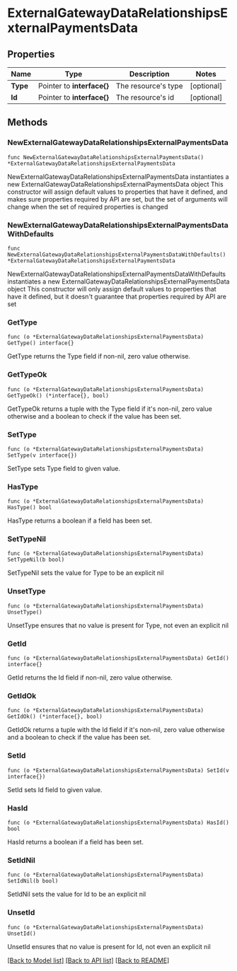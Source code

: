 # ExternalGatewayDataRelationshipsExternalPaymentsData

## Properties

Name | Type | Description | Notes
------------ | ------------- | ------------- | -------------
**Type** | Pointer to **interface{}** | The resource&#39;s type | [optional] 
**Id** | Pointer to **interface{}** | The resource&#39;s id | [optional] 

## Methods

### NewExternalGatewayDataRelationshipsExternalPaymentsData

`func NewExternalGatewayDataRelationshipsExternalPaymentsData() *ExternalGatewayDataRelationshipsExternalPaymentsData`

NewExternalGatewayDataRelationshipsExternalPaymentsData instantiates a new ExternalGatewayDataRelationshipsExternalPaymentsData object
This constructor will assign default values to properties that have it defined,
and makes sure properties required by API are set, but the set of arguments
will change when the set of required properties is changed

### NewExternalGatewayDataRelationshipsExternalPaymentsDataWithDefaults

`func NewExternalGatewayDataRelationshipsExternalPaymentsDataWithDefaults() *ExternalGatewayDataRelationshipsExternalPaymentsData`

NewExternalGatewayDataRelationshipsExternalPaymentsDataWithDefaults instantiates a new ExternalGatewayDataRelationshipsExternalPaymentsData object
This constructor will only assign default values to properties that have it defined,
but it doesn't guarantee that properties required by API are set

### GetType

`func (o *ExternalGatewayDataRelationshipsExternalPaymentsData) GetType() interface{}`

GetType returns the Type field if non-nil, zero value otherwise.

### GetTypeOk

`func (o *ExternalGatewayDataRelationshipsExternalPaymentsData) GetTypeOk() (*interface{}, bool)`

GetTypeOk returns a tuple with the Type field if it's non-nil, zero value otherwise
and a boolean to check if the value has been set.

### SetType

`func (o *ExternalGatewayDataRelationshipsExternalPaymentsData) SetType(v interface{})`

SetType sets Type field to given value.

### HasType

`func (o *ExternalGatewayDataRelationshipsExternalPaymentsData) HasType() bool`

HasType returns a boolean if a field has been set.

### SetTypeNil

`func (o *ExternalGatewayDataRelationshipsExternalPaymentsData) SetTypeNil(b bool)`

 SetTypeNil sets the value for Type to be an explicit nil

### UnsetType
`func (o *ExternalGatewayDataRelationshipsExternalPaymentsData) UnsetType()`

UnsetType ensures that no value is present for Type, not even an explicit nil
### GetId

`func (o *ExternalGatewayDataRelationshipsExternalPaymentsData) GetId() interface{}`

GetId returns the Id field if non-nil, zero value otherwise.

### GetIdOk

`func (o *ExternalGatewayDataRelationshipsExternalPaymentsData) GetIdOk() (*interface{}, bool)`

GetIdOk returns a tuple with the Id field if it's non-nil, zero value otherwise
and a boolean to check if the value has been set.

### SetId

`func (o *ExternalGatewayDataRelationshipsExternalPaymentsData) SetId(v interface{})`

SetId sets Id field to given value.

### HasId

`func (o *ExternalGatewayDataRelationshipsExternalPaymentsData) HasId() bool`

HasId returns a boolean if a field has been set.

### SetIdNil

`func (o *ExternalGatewayDataRelationshipsExternalPaymentsData) SetIdNil(b bool)`

 SetIdNil sets the value for Id to be an explicit nil

### UnsetId
`func (o *ExternalGatewayDataRelationshipsExternalPaymentsData) UnsetId()`

UnsetId ensures that no value is present for Id, not even an explicit nil

[[Back to Model list]](../README.md#documentation-for-models) [[Back to API list]](../README.md#documentation-for-api-endpoints) [[Back to README]](../README.md)


